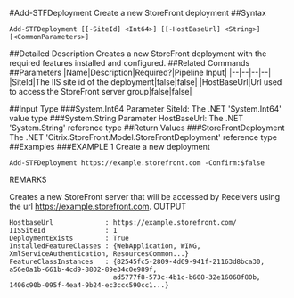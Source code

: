 #Add-STFDeployment
Create a new StoreFront deployment
##Syntax
```Add-STFDeployment [[-SiteId] <Int64>] [[-HostBaseUrl] <String>] [<CommonParameters>]
```
##Detailed Description
Creates a new StoreFront deployment with the required features installed and configured.
##Related Commands
##Parameters
|Name|Description|Required?|Pipeline Input||--|--|--|--||SiteId|The IIS site id of the deployment|false|false||HostBaseUrl|Url used to access the StoreFront server group|false|false|##Input Type
###System.Int64
Parameter SiteId: The .NET 'System.Int64' value type
###System.String
Parameter HostBaseUrl: The .NET 'System.String' reference type
##Return Values
###StoreFrontDeployment
The .NET 'Citrix.StoreFront.Model.StoreFrontDeployment' reference type
##Examples
###EXAMPLE 1 Create a new deployment
```Add-STFDeployment https://example.storefront.com -Confirm:$false
```
REMARKS

Creates a new StoreFront server that will be accessed by Receivers using the url https://example.storefront.com.
OUTPUT
```HostbaseUrl             : https://example.storefront.com/
IISSiteId               : 1
DeploymentExists        : True
InstalledFeatureClasses : {WebApplication, WING, XmlServiceAuthentication, ResourcesCommon...}
FeatureClassInstances   : {82545fc5-2809-4d69-941f-21163d8bca30, a56e0a1b-661b-4cd9-8802-89e34c0e989f,
                          ad5777f8-573c-4b1c-b608-32e16068f80b, 1406c90b-095f-4ea4-9b24-ec3ccc590cc1...}
```
